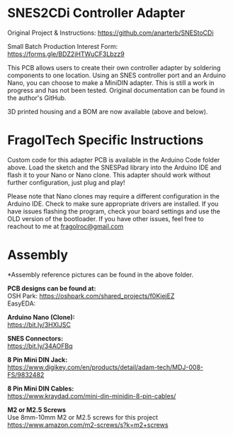 # SNES2CDi Controller Adapter
Original Project & Instructions: https://github.com/anarterb/SNEStoCDi

Small Batch Production Interest Form: https://forms.gle/BDZ2jHTWuCF3Lbzz9

This PCB allows users to create their own controller adapter by soldering components to one location. Using an SNES controller port and an Arduino Nano, you can choose to make a MiniDIN adapter. This is still a work in progress and has not been tested. Original documentation can be found in the author's GitHub.

3D printed housing and a BOM are now available (above and below).

# FragolTech Specific Instructions
Custom code for this adapter PCB is available in the Arduino Code folder above. Load the sketch and the SNESPad library into the Arduino IDE and flash it to your Nano or Nano clone. This adapter should work without further configuration, just plug and play!

Please note that Nano clones may require a different configuration in the Arduino IDE. Check to make sure appropriate drivers are installed. If you have issues flashing the program, check your board settings and use the OLD version of the bootloader. If you have other issues, feel free to reachout to me at fragolroc@gmail.com

# Assembly

*Assembly reference pictures can be found in the above folder.

**PCB designs can be found at:**
  <br>OSH Park: https://oshpark.com/shared_projects/f0KiejEZ
  <br>EasyEDA:

**Arduino Nano (Clone):** <br>
https://bit.ly/3HXlJSC

**SNES Connectors:**<br>
https://bit.ly/34AOFBq

**8 Pin Mini DIN Jack:**<br>
https://www.digikey.com/en/products/detail/adam-tech/MDJ-008-FS/9832482

**8 Pin Mini DIN Cables:** <br>
  https://www.kraydad.com/mini-din-minidin-8-pin-cables/

**M2 or M2.5 Screws**
<br>Use 8mm-10mm M2 or M2.5 screws for this project<br>
https://www.amazon.com/m2-screws/s?k=m2+screws

